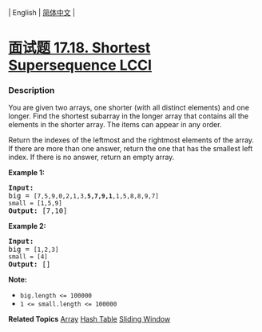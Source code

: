 | English | [简体中文](README.md) |

# [面试题 17.18. Shortest Supersequence LCCI](https://leetcode.cn/problems/shortest-supersequence-lcci)
 ### Description
<p>You are given two arrays, one shorter (with all distinct elements) and one longer. Find the shortest subarray in the longer array that contains all the elements in the shorter array. The items can appear in any order.</p>

<p>Return the indexes of the leftmost and the rightmost elements of the array. If there are more than one answer, return the one that has the smallest left index. If there is no answer, return an empty array.</p>

<p><strong>Example 1:</strong></p>

<pre>
<strong>Input:</strong>
big = <code>[7,5,9,0,2,1,3,<strong>5,7,9,1</strong>,1,5,8,8,9,7]
small = [1,5,9]</code>
<strong>Output: </strong>[7,10]</pre>

<p><strong>Example 2:</strong></p>

<pre>
<strong>Input:</strong>
big = <code>[1,2,3]
small = [4]</code>
<strong>Output: </strong>[]</pre>

<p><strong>Note: </strong></p>

<ul>
	<li><code>big.length&nbsp;&lt;= 100000</code></li>
	<li><code>1 &lt;= small.length&nbsp;&lt;= 100000</code></li>
</ul>

**Related Topics**  [Array](https://leetcode.cn/tag/array) [Hash Table](https://leetcode.cn/tag/hash-table) [Sliding Window](https://leetcode.cn/tag/sliding-window) 
